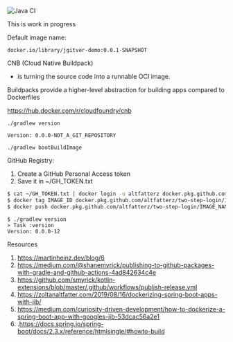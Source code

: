 ![Java CI](https://github.com/altfatterz/jgitver-demo/workflows/Java%20CI/badge.svg)

This is work in progress

Default image name:

```
docker.io/library/jgitver-demo:0.0.1-SNAPSHOT
```

CNB (Cloud Native Buildpack)
- is turning the source code into a runnable OCI image.

Buildpacks provide a higher-level abstraction for building apps compared to Dockerfiles

https://hub.docker.com/r/cloudfoundry/cnb


```
./gradlew version
```


```
Version: 0.0.0-NOT_A_GIT_REPOSITORY
```


```
./gradlew bootBuildImage
```

GitHub Registry:

1. Create a GitHub Personal Access token
2. Save it in ~/GH_TOKEN.txt

```bash
$ cat ~/GH_TOKEN.txt | docker login -u altfatterz docker.pkg.github.com --password-stdin
$ docker tag IMAGE_ID docker.pkg.github.com/altfatterz/two-step-login/IMAGE_NAME:VERSION
$ docker push docker.pkg.github.com/altfatterz/two-step-login/IMAGE_NAME:VERSION
```

```
$ ./gradlew version
> Task :version
Version: 0.0.0-12
```


Resources
1. https://martinheinz.dev/blog/6
2. https://medium.com/@shanemyrick/publishing-to-github-packages-with-gradle-and-github-actions-4ad842634c4e
3. https://github.com/smyrick/kotlin-extensions/blob/master/.github/workflows/publish-release.yml
4. https://zoltanaltfatter.com/2019/08/16/dockerizing-spring-boot-apps-with-jib/
5. https://medium.com/curiosity-driven-development/how-to-dockerize-a-spring-boot-app-with-googles-jib-53dcac56a2e1
6. .https://docs.spring.io/spring-boot/docs/2.3.x/reference/htmlsingle/#howto-build

